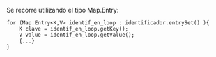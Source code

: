 Se recorre utilizando el tipo Map.Entry:
```
for (Map.Entry<K,V> identif_en_loop : identificador.entrySet() ){
	K clave = identif_en_loop.getKey();
	V value = identif_en_loop.getValue();
	{...}
}
```